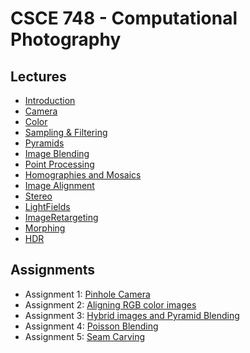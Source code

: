 # CSCE 748 - Computational Photography 

## Lectures
* [Introduction](./Slides/01_Introduction.pdf)
* [Camera](./Slides/02_Camera.pdf)
* [Color](./Slides/03_Color.pdf)
* [Sampling & Filtering](./Slides/04_Sampling&Filtering.pdf)
* [Pyramids](./Slides/05_Pyramids.pdf)
* [Image Blending](./Slides/06_ImageBlending.pdf)
* [Point Processing](./Slides/07_PointProcessing.pdf)
* [Homographies and Mosaics](./Slides/08_Homographies.pdf)
* [Image Alignment](./Slides/09_ImageAlignment.pdf)
* [Stereo](./Slides/10_Stereo.pdf)
* [LightFields](./Slides/11_LightFields.pdf)
* [ImageRetargeting](./Slides/12_ImageRetargeting.pdf)
* [Morphing](./Slides/13_Morphing.pdf)
* [HDR](./Slides/14_HDR.pdf)

## Assignments
* Assignment 1: [Pinhole Camera](./Assignments/Assignment_01)
* Assignment 2: [Aligning RGB color images](./Assignments/Assignment_02)
* Assignment 3: [Hybrid images and Pyramid Blending](./Assignments/Assignment_03)
* Assignment 4: [Poisson Blending](./Assignments/Assignment_04)
* Assignment 5: [Seam Carving](./Assignments/Assignment_05)
